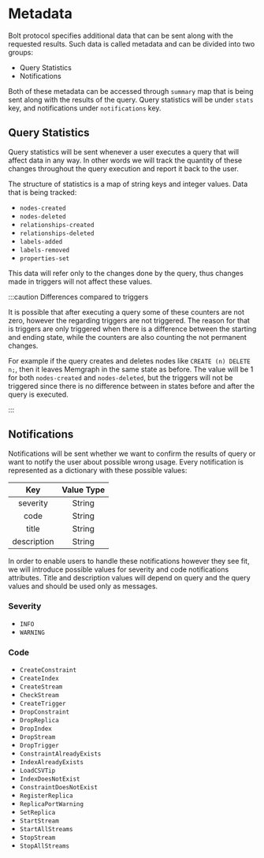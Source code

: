 # Metadata

Bolt protocol specifies additional data that can be sent along with the
requested results. Such data is called metadata and can be divided into two
groups:
 - Query Statistics
 - Notifications

Both of these metadata can be accessed through `summary` map that is being sent
along with the results of the query. Query statistics will be under `stats` key,
and notifications under `notifications` key.

## Query Statistics

Query statistics will be sent whenever a user executes a query that will affect
data in any way. In other words we will track the quantity of these changes
throughout the query execution and report it back to the user.

The structure of statistics is a map of string keys and integer values. Data
that is being tracked:

 - `nodes-created`
 - `nodes-deleted`
 - `relationships-created`
 - `relationships-deleted`
 - `labels-added`
 - `labels-removed`
 - `properties-set`

This data will refer only to the changes done by the query, thus changes made in
triggers will not affect these values.

:::caution Differences compared to triggers

It is possible that after executing a query some of these counters are not
zero, however the regarding triggers are not triggered. The reason for that is
triggers are only  triggered when there is a difference between the starting
and ending state, while the counters are also counting the not permanent
changes.

For example if the query creates and deletes nodes like
`CREATE (n) DELETE n;`, then it leaves Memgraph in the same state as before.
The value will be 1 for both `nodes-created` and `nodes-deleted`, but the
triggers will not be triggered since there is no difference between in
states before and after the query is executed.

:::

## Notifications

Notifications will be sent whether we want to confirm the results of query or
want to notify the user about possible wrong usage. Every notification is
represented as a dictionary with these possible values:

Key|Value Type
:-:|:-:
severity|String|/
code|String|/
title|String|/
description|String|/

In order to enable users to handle these notifications however they see fit, we
will introduce possible values for severity and code notifications attributes.
Title and description values will depend on query and the query values and
should be used only as messages.

### Severity

 - `INFO`
 - `WARNING`

### Code

- `CreateConstraint`
- `CreateIndex`
- `CreateStream`
- `CheckStream`
- `CreateTrigger`
- `DropConstraint`
- `DropReplica`
- `DropIndex`
- `DropStream`
- `DropTrigger`
- `ConstraintAlreadyExists`
- `IndexAlreadyExists`
- `LoadCSVTip`
- `IndexDoesNotExist`
- `ConstraintDoesNotExist`
- `RegisterReplica`
- `ReplicaPortWarning`
- `SetReplica`
- `StartStream`
- `StartAllStreams`
- `StopStream`
- `StopAllStreams`
